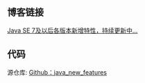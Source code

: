 ## 博客链接

[Java SE 7及以后各版本新增特性，持续更新中...](https://blog.csdn.net/hotonyhui/category_1262363.html)

## 代码

源仓库: [Github：java_new_features](https://github.com/GreyZeng/java_new_features.git)

